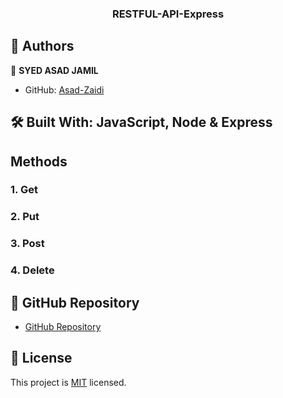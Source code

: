 <a name="readme-top"></a>

<div align="center">
<h3><b>RESTFUL-API-Express</b></h3>

</div>

## 👥 Authors <a name="authors"></a>


👤 **SYED ASAD JAMIL**

- GitHub: [Asad-Zaidi](https://github.com/Asad-Zaidi)


## 🛠 Built With<a name="built-with">: JavaScript, Node & Express</a>

<h2> Methods </h2>

 ### 1.  Get
 ### 2.  Put
 ### 3.  Post
 ### 4.  Delete
 

## 🚀 GitHub Repository <a name="GitHub Repository"></a>

- [GitHub Repository](https://github.com/Asad-Zaidi/RESTFUL-API-Express.git)

## 📝 License <a name="license"></a>

This project is [MIT](./LICENSE) licensed.

